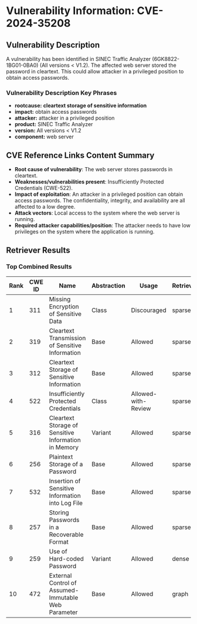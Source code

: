 # Vulnerability Information: CVE-2024-35208

## Vulnerability Description
A vulnerability has been identified in SINEC Traffic Analyzer (6GK8822-1BG01-0BA0) (All versions < V1.2). The affected web server stored the password in cleartext. This could allow attacker in a privileged position to obtain access passwords.

### Vulnerability Description Key Phrases
- **rootcause:** **cleartext storage of sensitive information**
- **impact:** obtain access passwords
- **attacker:** attacker in a privileged position
- **product:** SINEC Traffic Analyzer
- **version:** All versions < V1.2
- **component:** web server

## CVE Reference Links Content Summary
- **Root cause of vulnerability**: The web server stores passwords in cleartext.
- **Weaknesses/vulnerabilities present**:  Insufficiently Protected Credentials (CWE-522).
- **Impact of exploitation**: An attacker in a privileged position can obtain access passwords. The confidentiality, integrity, and availability are all affected to a low degree.
- **Attack vectors**: Local access to the system where the web server is running.
- **Required attacker capabilities/position**: The attacker needs to have low privileges on the system where the application is running.

## Retriever Results

### Top Combined Results

| Rank | CWE ID | Name | Abstraction | Usage  | Retrievers | Individual Scores |
|------|--------|------|-------------|-------|------------|-------------------|
| 1 | 311 | Missing Encryption of Sensitive Data | Class | Discouraged | sparse | 0.268 |
| 2 | 319 | Cleartext Transmission of Sensitive Information | Base | Allowed | sparse | 0.256 |
| 3 | 312 | Cleartext Storage of Sensitive Information | Base | Allowed | sparse | 0.248 |
| 4 | 522 | Insufficiently Protected Credentials | Class | Allowed-with-Review | sparse | 0.243 |
| 5 | 316 | Cleartext Storage of Sensitive Information in Memory | Variant | Allowed | sparse | 0.241 |
| 6 | 256 | Plaintext Storage of a Password | Base | Allowed | sparse | 0.238 |
| 7 | 532 | Insertion of Sensitive Information into Log File | Base | Allowed | sparse | 0.236 |
| 8 | 257 | Storing Passwords in a Recoverable Format | Base | Allowed | sparse | 0.231 |
| 9 | 259 | Use of Hard-coded Password | Variant | Allowed | dense | 0.663 |
| 10 | 472 | External Control of Assumed-Immutable Web Parameter | Base | Allowed | graph | 0.002 |

